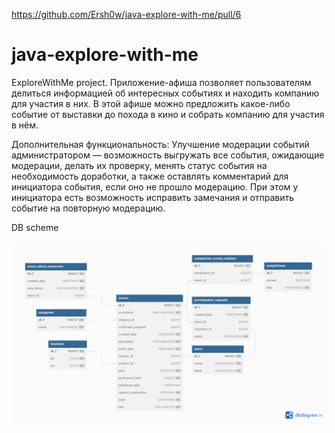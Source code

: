 https://github.com/Ersh0w/java-explore-with-me/pull/6

# java-explore-with-me
ExploreWithMe project. Приложение-афиша позволяет пользователям делиться информацией об интересных событиях и находить 
компанию для участия в них.
В этой афише можно предложить какое-либо событие от выставки до похода в кино и собрать компанию для участия в нём.

Дополнительная функциональность: Улучшение модерации событий администратором — возможность выгружать все события, 
ожидающие модерации, делать их проверку, менять статус события на необходимость доработки, а также оставлять комментарий 
для инициатора события, если оно не прошло модерацию. При этом у инициатора есть возможность исправить замечания и 
отправить событие на повторную модерацию.


DB scheme

![DB scheme](main-service/src/main/resources/db_scheme.png)
